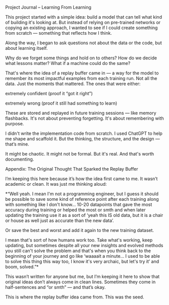 Project Journal – Learning From Learning

This project started with a simple idea: build a model that can tell what kind of building it's looking at. But instead of relying on pre-trained networks or copying an existing approach, I wanted to see if I could create something from scratch — something that reflects how I think.

Along the way, I began to ask questions not about the data or the code, but about learning itself.

Why do we forget some things and hold on to others?
How do we decide what lessons matter?
What if a machine could do the same?

That's where the idea of a replay buffer came in — a way for the model to remember its most impactful examples from each training run. Not all the data. Just the moments that mattered. The ones that were either:

extremely confident (proof it “got it right”)

extremely wrong (proof it still had something to learn)

These are stored and replayed in future training sessions — like memory flashbacks. It's not about preventing forgetting. It's about remembering with purpose.

I didn't write the implementation code from scratch. I used ChatGPT to help me shape and scaffold it. But the thinking, the structure, and the design — that’s mine.

It might be chaotic. It might not be formal. But it's real. And that's worth documenting.

Appendix: The Original Thought That Sparked the Replay Buffer

I’m keeping this here because it’s how the idea first came to me. It wasn’t academic or clean. It was just me thinking aloud:

*“Well yeah. I mean I'm not a programming engineer, but I guess it should be possible to save some kind of reference point after each training along with something like I don't know... 10-20 datapoints that gave the most accuracy during training or helped the most or smth and when later updating the training use it as a sort of ‘yeah this IS old data, but it is a chair or house as well just as accurate than the new data’.

Or save the best and worst and add it again to the new training dataset.

I mean that's sort of how humans work too. Take what's working, keep updating, but sometimes despite all your new insights and evolved methods you still can't solve the problem and that's when you think back to the beginning of your journey and go like ‘waaaait a minute... I used to be able to solve this thing this way too, I know it's very archaic, but let's try it’ and boom, solved.”*

This wasn’t written for anyone but me, but I’m keeping it here to show that original ideas don’t always come in clean lines. Sometimes they come in half-sentences and “or smth” — and that’s okay.

This is where the replay buffer idea came from. This was the seed.
